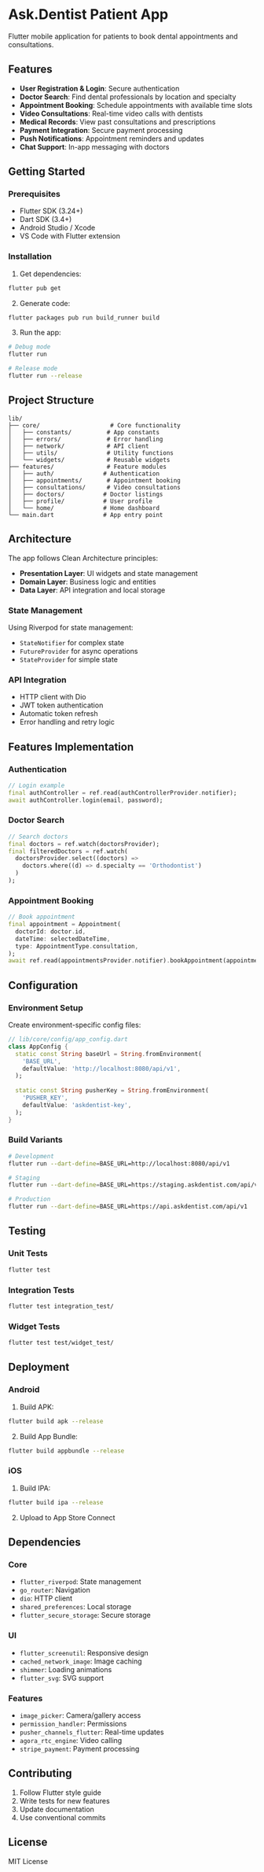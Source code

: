 # Ask.Dentist Patient App

Flutter mobile application for patients to book dental appointments and consultations.

## Features

- **User Registration & Login**: Secure authentication
- **Doctor Search**: Find dental professionals by location and specialty
- **Appointment Booking**: Schedule appointments with available time slots
- **Video Consultations**: Real-time video calls with dentists
- **Medical Records**: View past consultations and prescriptions
- **Payment Integration**: Secure payment processing
- **Push Notifications**: Appointment reminders and updates
- **Chat Support**: In-app messaging with doctors

## Getting Started

### Prerequisites

- Flutter SDK (3.24+)
- Dart SDK (3.4+)
- Android Studio / Xcode
- VS Code with Flutter extension

### Installation

1. Get dependencies:

```bash
flutter pub get
```

2. Generate code:

```bash
flutter packages pub run build_runner build
```

3. Run the app:

```bash
# Debug mode
flutter run

# Release mode
flutter run --release
```

## Project Structure

```text
lib/
├── core/                    # Core functionality
│   ├── constants/          # App constants
│   ├── errors/             # Error handling
│   ├── network/            # API client
│   ├── utils/              # Utility functions
│   └── widgets/            # Reusable widgets
├── features/               # Feature modules
│   ├── auth/              # Authentication
│   ├── appointments/       # Appointment booking
│   ├── consultations/      # Video consultations
│   ├── doctors/           # Doctor listings
│   ├── profile/           # User profile
│   └── home/              # Home dashboard
└── main.dart              # App entry point
```

## Architecture

The app follows Clean Architecture principles:

- **Presentation Layer**: UI widgets and state management
- **Domain Layer**: Business logic and entities
- **Data Layer**: API integration and local storage

### State Management

Using Riverpod for state management:

- `StateNotifier` for complex state
- `FutureProvider` for async operations
- `StateProvider` for simple state

### API Integration

- HTTP client with Dio
- JWT token authentication
- Automatic token refresh
- Error handling and retry logic

## Features Implementation

### Authentication

```dart
// Login example
final authController = ref.read(authControllerProvider.notifier);
await authController.login(email, password);
```

### Doctor Search

```dart
// Search doctors
final doctors = ref.watch(doctorsProvider);
final filteredDoctors = ref.watch(
  doctorsProvider.select((doctors) => 
    doctors.where((d) => d.specialty == 'Orthodontist')
  )
);
```

### Appointment Booking

```dart
// Book appointment
final appointment = Appointment(
  doctorId: doctor.id,
  dateTime: selectedDateTime,
  type: AppointmentType.consultation,
);
await ref.read(appointmentsProvider.notifier).bookAppointment(appointment);
```

## Configuration

### Environment Setup

Create environment-specific config files:

```dart
// lib/core/config/app_config.dart
class AppConfig {
  static const String baseUrl = String.fromEnvironment(
    'BASE_URL',
    defaultValue: 'http://localhost:8080/api/v1',
  );
  
  static const String pusherKey = String.fromEnvironment(
    'PUSHER_KEY',
    defaultValue: 'askdentist-key',
  );
}
```

### Build Variants

```bash
# Development
flutter run --dart-define=BASE_URL=http://localhost:8080/api/v1

# Staging
flutter run --dart-define=BASE_URL=https://staging.askdentist.com/api/v1

# Production
flutter run --dart-define=BASE_URL=https://api.askdentist.com/api/v1
```

## Testing

### Unit Tests

```bash
flutter test
```

### Integration Tests

```bash
flutter test integration_test/
```

### Widget Tests

```bash
flutter test test/widget_test/
```

## Deployment

### Android

1. Build APK:

```bash
flutter build apk --release
```

2. Build App Bundle:

```bash
flutter build appbundle --release
```

### iOS

1. Build IPA:

```bash
flutter build ipa --release
```

2. Upload to App Store Connect

## Dependencies

### Core

- `flutter_riverpod`: State management
- `go_router`: Navigation
- `dio`: HTTP client
- `shared_preferences`: Local storage
- `flutter_secure_storage`: Secure storage

### UI

- `flutter_screenutil`: Responsive design
- `cached_network_image`: Image caching
- `shimmer`: Loading animations
- `flutter_svg`: SVG support

### Features

- `image_picker`: Camera/gallery access
- `permission_handler`: Permissions
- `pusher_channels_flutter`: Real-time updates
- `agora_rtc_engine`: Video calling
- `stripe_payment`: Payment processing

## Contributing

1. Follow Flutter style guide
2. Write tests for new features
3. Update documentation
4. Use conventional commits

## License

MIT License
